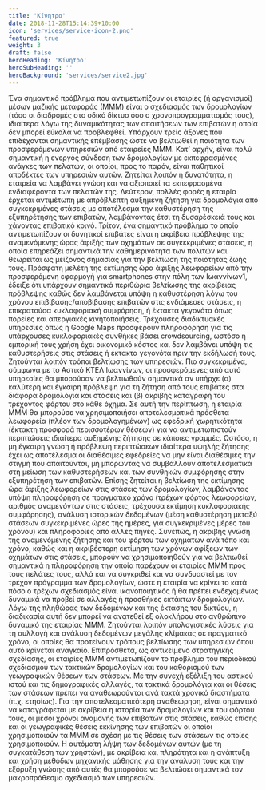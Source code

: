```yaml
---
title: 'Κίνητρο'
date: 2018-11-28T15:14:39+10:00
icon: 'services/service-icon-2.png'
featured: true
weight: 3
draft: false
heroHeading: 'Κίνητρο'
heroSubHeading: ''
heroBackground: 'services/service2.jpg'
---
```


Ένα σημαντικό πρόβλημα που αντιμετωπίζουν οι εταιρίες (ή οργανισμοί) μέσων μαζικής μεταφοράς (ΜΜΜ) είναι ο σχεδιασμός των δρομολογίων (τόσο οι διαδρομές στο οδικό δίκτυο όσο ο χρονοπρογραμματισμός τους), ιδιαίτερα λόγω της δυναμικότητας των απαιτήσεων των επιβατών η οποία δεν μπορεί εύκολα να προβλεφθεί. Υπάρχουν τρείς άξονες που επιδέχονται σημαντικής επέμβασης ώστε να βελτιωθεί η ποιότητα των προσφερόμενων υπηρεσιών από εταιρείες ΜΜΜ. Κατ’ αρχήν, είναι πολύ σημαντική η ενεργός σύνδεση των δρομολογίων με εκπεφρασμένες ανάγκες των πελατών, οι οποίοι, προς το παρόν, είναι παθητικοί αποδέκτες των υπηρεσιών αυτών. Ζητείται λοιπόν η δυνατότητα, η εταιρεία να λαμβάνει γνώση και να αξιοποιεί τα εκπεφρασμένα ενδιαφέροντα των πελατών της. Δεύτερον, πολλές φορές η εταιρία έρχεται αντιμέτωπη με απρόβλεπτη αυξημένη ζήτηση για δρομολόγια από συγκεκριμένες στάσεις με αποτέλεσμα την καθυστέρηση της εξυπηρέτησης των επιβατών, λαμβάνοντας έτσι τη δυσαρέσκειά τους και χάνοντας επιβατικό κοινό. Τρίτον, ένα σημαντικό πρόβλημα το οποίο αντιμετωπίζουν οι δυνητικοί επιβάτες είναι η ακρίβεια πρόβλεψης της αναμενόμενης ώρας άφιξής των οχημάτων σε συγκεκριμένες στάσεις, η οποία επηρεάζει σημαντικά την καθημερινότητα των πολιτών και θεωρείται ως μείζονος σημασίας για την βελτίωση της ποιότητας ζωής τους. Πρόσφατη μελέτη της εκτίμησης ώρα άφιξης λεωφορείων από την προσφερόμενη εφαρμογή για smartphones στην πόλη των Ιωαννίνων1, έδειξε ότι υπάρχουν σημαντικά περιθώρια βελτίωσης της ακρίβειας πρόβλεψης καθώς δεν λαμβάνεται υπόψη η καθυστέρηση λόγω του χρόνου επιβίβασης/αποβίβασης επιβατών στις ενδιάμεσες στάσεις, η επικρατούσα κυκλοφοριακή συμφόρηση, ή έκτακτα γεγονότα όπως πορείες και απεργιακές κινητοποιήσεις. Τρέχουσες διαδικτυακές υπηρεσίες όπως η Google Maps προσφέρουν πληροφόρηση για τις υπάρχουσες κυκλοφοριακές συνθήκες βάσει crowdsourcing, ωστόσο η εμπορική τους χρήση έχει οικονομικό κόστος και δεν λαμβάνει υπόψη τις καθυστερήσεις στις στάσεις ή έκτακτα γεγονότα πριν την εκδήλωσή τους.
Ζητούνται λοιπόν τρόποι βελτίωσης των υπηρεσιών. Πιο συγκεκριμένα, σύμφωνα με το Αστικό ΚΤΕΛ Ιωαννίνων, οι προσφερόμενες από αυτό υπηρεσίες θα μπορούσαν να βελτιωθούν σημαντικά αν υπήρχε (α) καλύτερη και έγκαιρη πρόβλεψη για τη ζήτηση από τους επιβάτες στα διάφορα δρομολόγια και στάσεις και (β) ακριβής καταγραφή του τρέχοντος φόρτου στο κάθε όχημα. Σε αυτή την περίπτωση, η εταιρία ΜΜΜ θα μπορούσε να χρησιμοποιήσει αποτελεσματικά πρόσθετα λεωφορεία (πλέον των δρομολογημένων) ως εφεδρική χωρητικότητα (έκτακτη προσφορά περισσοτέρων θέσεων) για να αντιμετωπιστούν περιπτώσεις ιδιαίτερα αυξημένης ζήτησης σε κάποιες γραμμές. Ωστόσο, η μη έγκαιρη γνώση ή πρόβλεψη περιπτώσεων ιδιαίτερα υψηλής ζήτησης έχει ως αποτέλεσμα οι διαθέσιμες εφεδρείες να μην είναι διαθέσιμες την στιγμή που απαιτούνται, μη μπορώντας να συμβάλλουν αποτελεσματικά στη μείωση των καθυστερήσεων και των συνθηκών συμφόρησης στην εξυπηρέτηση των επιβατών. Επίσης ζητείται η βελτίωση της εκτίμησης ώρα άφιξης λεωφορείων στις στάσεις των δρομολογίων, λαμβάνοντας υπόψη πληροφόρηση σε πραγματικό χρόνο (τρέχων φόρτος λεωφορείων, αριθμός αναμενόντων στις στάσεις, τρέχουσα εκτίμηση κυκλοφοριακής συμφόρησης), ανάλυση ιστορικών δεδομένων (μέση καθυστέρηση μεταξύ στάσεων συγκεκριμένες ώρες της ημέρες, για συγκεκριμένες μέρες του χρόνου) και πληροφορίες από άλλες πηγές.
Συνεπώς, η ακριβής γνώση της αναμενόμενης ζήτησης και του φόρτου των οχημάτων ανά τόπο και χρόνο, καθώς και η ακριβέστερη εκτίμηση των χρόνων αφίξεων των οχημάτων στις στάσεις, μπορούν να χρησιμοποιηθούν για να βελτιωθεί σημαντικά η πληροφόρηση την οποία παρέχουν οι εταιρίες ΜΜΜ προς τους πελάτες τους, αλλά και να συγκριθεί και να συνδυαστεί με τον τρέχον πρόγραμμα των δρομολογίων, ώστε η εταιρία να κρίνει το κατά πόσο ο τρέχων σχεδιασμός είναι ικανοποιητικός ή θα πρέπει ενδεχομένως δυναμικά να προβεί σε αλλαγές ή προσθήκες εκτάκτων δρομολογίων. Λόγω της πληθώρας των δεδομένων και της έκτασης του δικτύου, η διαδικασία αυτή δεν μπορεί να ανατεθεί εξ ολοκλήρου στο ανθρώπινο δυναμικό της εταιρίας ΜΜΜ. Ζητούνται λοιπόν υπολογιστικές λύσεις για τη συλλογή και ανάλυση δεδομένων μεγάλης κλίμακας σε πραγματικό χρόνο, οι οποίες θα προτείνουν τρόπους βελτίωσης των υπηρεσιών όπου αυτό κρίνεται αναγκαίο.
Επιπρόσθετα, ως αντικείμενο στρατηγικής σχεδίασης, οι εταιρίες ΜΜΜ αντιμετωπίζουν το πρόβλημα του περιοδικού σχεδιασμού των τακτικών δρομολογίων και του καθορισμού των γεωγραφικών θέσεων των στάσεων. Με την συνεχή εξέλιξη του αστικού ιστού και τις δημογραφικές αλλαγές, τα τακτικά δρομολόγια και οι θέσεις των στάσεων πρέπει να αναθεωρούνται ανά τακτά χρονικά διαστήματα (π.χ. ετησίως). Για την αποτελεσματικότερη αναθεώρηση, είναι σημαντικό να καταγράφεται με ακρίβεια η ιστορία των δρομολογίων και του φόρτου τους, οι μέσοι χρόνοι αναμονής των επιβατών στις στάσεις, καθώς επίσης και οι γεωγραφικές θέσεις εκκίνησης των επιβατών οι οποίοι χρησιμοποιούν τα ΜΜΜ σε σχέση με τις θέσεις των στάσεων τις οποίες χρησιμοποιούν. Η αυτόματη λήψη των δεδομένων αυτών (με τη συγκατάθεση των χρηστών), με ακρίβεια και πληρότητα και η ανάπτυξη και χρήση μεθόδων μηχανικής μάθησης για την ανάλυση τους και την εξόρυξη γνώσης από αυτές θα μπορούσε να βελτιώσει σημαντικά τον μακροπρόθεσμο σχεδιασμό των υπηρεσιών.